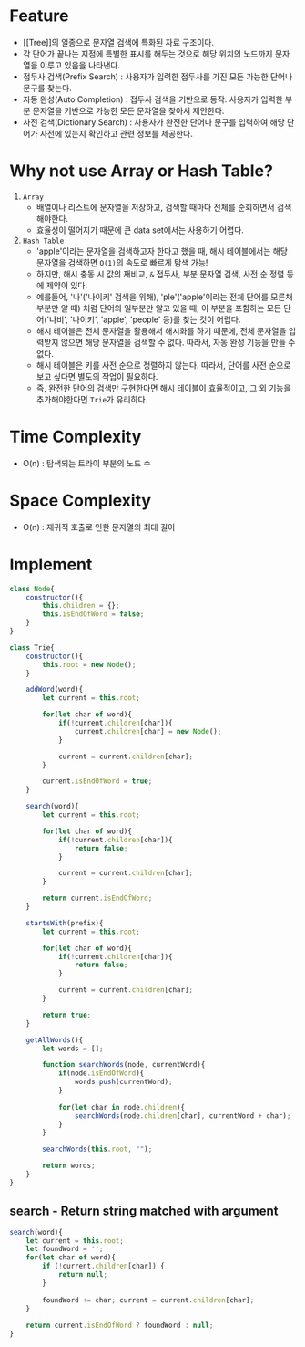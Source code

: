 
# Feature
- [[Tree]]의 일종으로 문자열 검색에 특화된 자료 구조이다.
- 각 단어가 끝나는 지점에 특별한 표시를 해두는 것으로 해당 위치의 노드까지 문자열을 이루고 있음을 나타낸다.
- 접두사 검색(Prefix Search) : 사용자가 입력한 접두사를 가진 모든 가능한 단어나 문구를 찾는다.
- 자동 완성(Auto Completion) : 접두사 검색을 기반으로 동작. 사용자가 입력한 부분 문자열을 기반으로 가능한 모든 문자열을 찾아서 제안한다.
- 사전 검색(Dictionary Search) : 사용자가 완전한 단어나 문구를 입력하여 해당 단어가 사전에 있는지 확인하고 관련 정보를 제공한다.

# Why not use Array or Hash Table?
1. `Array`
	- 배열이나 리스트에 문자열을 저장하고, 검색할 때마다 전체를 순회하면서 검색해야한다.
	- 효율성이 떨어지기 때문에 큰 data set에서는 사용하기 어렵다.
2. `Hash Table`
	- 'apple'이라는 문자열을 검색하고자 한다고 했을 때, 해시 테이블에서는 해당 문자열을 검색하면 `O(1)`의 속도로 빠르게 탐색 가능!
	- 하지만, 해시 충동 시 값의 재비교, `&` 접두사, 부분 문자열 검색, 사전 순 정렬 등에 제약이 있다.
	- 예를들어, '나'('나이키' 검색을 위해), 'ple'('apple'이라는 전체 단어를 모른채 부분만 알 때) 처럼 단어의 일부분만 알고 있을 때, 이 부분을 포함하는 모든 단어('나비', '나이키', 'apple', 'people' 등)를 찾는 것이 어렵다.
	- 해시 테이블은 전체 문자열을 활용해서 해시화를 하기 때문에, 전체 문자열을 입력받지 않으면 해당 문자열을 검색할 수 없다. 따라서, 자동 완성 기능을 만들 수 없다.
	- 해시 테이블은 키를 사전 순으로 정렬하지 않는다. 따라서, 단어를 사전 순으로 보고 싶다면 별도의 작업이 필요하다.
	- 즉, 완전한 단어의 검색만 구현한다면 해시 테이블이 효율적이고, 그 외 기능을 추가해야한다면 `Trie`가 유리하다.

# Time Complexity
- O(n) : 탐색되는 트라이 부분의 노드 수

# Space Complexity
- O(n) : 재귀적 호출로 인한 문자열의 최대 길이

# Implement

```js
class Node{
	constructor(){
		this.children = {};
		this.isEndOfWord = false;
	}
}

class Trie{
	constructor(){
		this.root = new Node();
	}

	addWord(word){
	    let current = this.root;

	    for(let char of word){
	        if(!current.children[char]){
	            current.children[char] = new Node();
	        }

	        current = current.children[char];
	    }

	    current.isEndOfWord = true;
	}

	search(word){
		let current = this.root;

	    for(let char of word){
	        if(!current.children[char]){
	            return false;
	        }

	        current = current.children[char];
	    }

	    return current.isEndOfWord;
	}

	startsWith(prefix){
		let current = this.root;

	    for(let char of word){
	        if(!current.children[char]){
	            return false;
	        }

	        current = current.children[char];
	    }

	    return true;
	}

	getAllWords(){
		let words = [];

		function searchWords(node, currentWord){
			if(node.isEndOfWord){
				words.push(currentWord);
			}
		
			for(let char in node.children){
				searchWords(node.children[char], currentWord + char);
			}
		}

		searchWords(this.root, "");

		return words;
	}
}
```

## search - Return string matched with argument

```js
search(word){
	let current = this.root;
	let foundWord = '';
	for(let char of word){
		if (!current.children[char]) {
			return null;
		}
	
		foundWord += char; current = current.children[char];
	}
	
	return current.isEndOfWord ? foundWord : null;
}
```